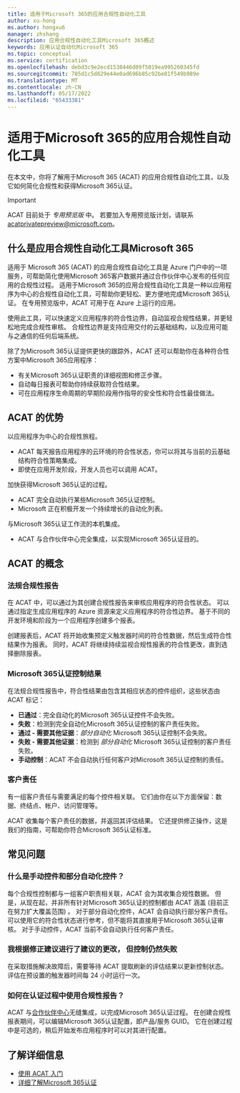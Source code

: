 ```yaml
---
title: 适用于Microsoft 365的应用合规性自动化工具
author: xu-hong
ms.author: hongxu6
manager: zhshang
description: 应用合规性自动化工具Microsoft 365概述
keywords: 应用认证自动化Microsoft 365
ms.topic: conceptual
ms.service: certification
ms.openlocfilehash: debd3c9e2ecd1538446d09f5019ea995260345fd
ms.sourcegitcommit: 785d1c5d829e44e0ad696b85c92be81f549b989e
ms.translationtype: MT
ms.contentlocale: zh-CN
ms.lasthandoff: 05/17/2022
ms.locfileid: "65433381"
---
```

# <a name="app-compliance-automation-tool-for-microsoft-365"></a>适用于Microsoft 365的应用合规性自动化工具
在本文中，你将了解用于Microsoft 365 (ACAT) 的应用合规性自动化工具，以及它如何简化合规性和获得Microsoft 365认证。

> [!IMPORTANT]
> ACAT 目前处于 *专用预览版* 中。 若要加入专用预览版计划，请联系 [acatprivatepreview@microsoft.com](mailto:acatprivatepreview@microsoft.com)。

## <a name="what-is-app-compliance-automation-tool-for-microsoft-365"></a>什么是应用合规性自动化工具Microsoft 365
适用于 Microsoft 365 (ACAT) 的应用合规性自动化工具是 Azure 门户中的一项服务，可帮助简化使用Microsoft 365客户数据并通过合作伙伴中心发布的任何应用的合规性过程。 适用于Microsoft 365的应用合规性自动化工具是一种以应用程序为中心的合规性自动化工具，可帮助你更轻松、更方便地完成Microsoft 365认证。 在专用预览版中，ACAT 可用于在 Azure 上运行的应用。

使用此工具，可以快速定义应用程序的符合性边界，自动监视合规性结果，并更轻松地完成合规性审核。 合规性边界是支持应用交付的云基础结构，以及应用可能与之通信的任何后端系统。

除了为Microsoft 365认证提供更快的跟踪外，ACAT 还可以帮助你在各种符合性方案中Microsoft 365应用程序：

- 有关Microsoft 365认证职责的详细视图和修正步骤。
- 自动每日报表可帮助你持续获取符合性结果。
- 可在应用程序生命周期的早期阶段用作指导的安全性和符合性最佳做法。

## <a name="benefits-of-acat"></a>ACAT 的优势
以应用程序为中心的合规性旅程。
- ACAT 每天报告应用程序的云环境的符合性状态，你可以将其与当前的云基础结构符合性策略集成。
- 即使在应用开发阶段，开发人员也可以调用 ACAT。

加快获得Microsoft 365认证的过程。
- ACAT 完全自动执行某些Microsoft 365认证控制。
- Microsoft 正在积极开发一个持续增长的自动化列表。

与Microsoft 365认证工作流的本机集成。
- ACAT 与合作伙伴中心完全集成，以实现Microsoft 365认证目的。

## <a name="concepts-of-acat"></a>ACAT 的概念
### <a name="regulatory-compliance-report"></a>法规合规性报告 
在 ACAT 中，可以通过为其创建合规性报告来审核应用程序的符合性状态。 可以通过指定生成应用程序的 Azure 资源来定义应用程序的符合性边界。 基于不同的开发环境和阶段为一个应用程序创建多个报表。

创建报表后，ACAT 将开始收集预定义触发器时间的符合性数据，然后生成符合性结果作为报表。 同时，ACAT 将继续持续监视合规性报表的符合性更改，直到选择删除报表。

### <a name="microsoft-365-certification-control-results"></a>Microsoft 365认证控制结果
在法规合规性报告中，符合性结果由包含其相应状态的控件组织，这些状态由 ACAT 标记：
- **已通过**：完全自动化的Microsoft 365认证控件不会失败。
- **失败**：检测到完全自动化Microsoft 365认证控制的客户责任失败。
- **通过 - 需要其他证据**：*部分自动化* Microsoft 365认证控制不会失败。
- **失败 - 需要其他证据**：检测到 *部分自动化* Microsoft 365认证控制的客户责任失败。
- **手动控制**：ACAT 不会自动执行任何客户对Microsoft 365认证控制的责任。

### <a name="customer-responsibility"></a>客户责任
有一组客户责任与需要满足的每个控件相关联。 它们由你在以下方面保留：数据、终结点、帐户、访问管理等。

ACAT 收集每个客户责任的数据，并返回其评估结果。 它还提供修正操作，这是我们的指南，可帮助你符合Microsoft 365认证标准。


## <a name="faq"></a>常见问题
### <a name="what-are-manual-controls-and-partially-automated-controls"></a>什么是手动控件和部分自动化控件？
每个合规性控制都与一组客户职责相关联，ACAT 会为其收集合规性数据。 但是，从现在起，并非所有针对Microsoft 365认证的控制都由 ACAT 涵盖 (目前正在努力扩大覆盖范围) 。 对于部分自动化控件，ACAT 会自动执行部分客户责任。 可以使用它的符合性状态进行参考，但不能将其直接用于Microsoft 365认证审核。 对于手动控件，ACAT 当前不会自动执行任何客户责任。

### <a name="i-made-the-suggested-changes-base-on-the-remediation-suggestion-yet-the-control-is-still-failing"></a>我根据修正建议进行了建议的更改， 但控制仍然失败
在采取措施解决故障后，需要等待 ACAT 提取刷新的评估结果以更新控制状态。 评估在预设置的触发器时间每 24 小时运行一次。

### <a name="how-is-the-compliance-report-used-in-the-certification-process"></a>如何在认证过程中使用合规性报告？
ACAT 与[合作伙伴中心](https://partner.microsoft.com/dashboard)无缝集成，以完成Microsoft 365认证过程。 在创建合规性报表期间，可以编辑Microsoft 365认证配置，即产品/服务 GUID。 它在创建过程中是可选的，稍后开始发布应用程序时可以对其进行配置。

## <a name="learn-more"></a>了解详细信息

* [使用 ACAT 入门](https://aka.ms/acat/getstarted)
* [详细了解Microsoft 365认证](https://aka.ms/acat/m365cert)
